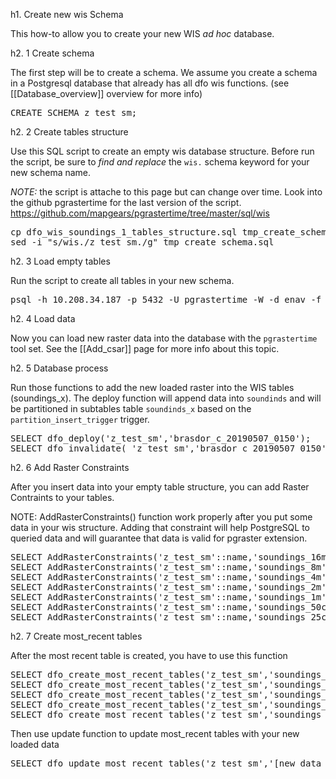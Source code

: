 h1.  Create new wis Schema

This how-to allow you to create your new WIS _ad hoc_ database.

h2.  1 Create schema

The first step will be to create a schema.  We assume you create a schema in a Postgresql database that already has all dfo wis functions.  (see [[Database_overview]] overview for more info)

<pre>
CREATE SCHEMA z_test_sm;
</pre>

h2.  2 Create tables structure

Use this SQL script to create an empty wis database structure.  Before run the script, be sure to _find and replace_ the `wis.` schema keyword for your new schema name.

*NOTE:* the script is attache to this page but can change over time.  Look into the github pgrastertime for the last version of the script.
https://github.com/mapgears/pgrastertime/tree/master/sql/wis

<pre>
cp dfo_wis_soundings_1_tables_structure.sql tmp_create_schema.sql
sed -i "s/wis./z_test_sm./g" tmp_create_schema.sql
</pre>

h2.  3 Load empty tables

Run the script to create all tables in your new schema.

<pre>
psql -h 10.208.34.187 -p 5432 -U pgrastertime -W -d enav -f wis_create_schema.sql
</pre>

h2.  4 Load data

Now you can load new raster data into the database with the `pgrastertime` tool set.  See the [[Add_csar]] page for more info about this topic.

h2.  5 Database process

Run those functions to add the new loaded raster into the WIS tables (soundings_x).  The deploy function will append data into `soundinds` and will be partitioned in subtables table `soundinds_x` based on the `partition_insert_trigger` trigger.

<pre>
SELECT dfo_deploy('z_test_sm','brasdor_c_20190507_0150');
SELECT dfo_invalidate( 'z_test_sm','brasdor_c_20190507_0150','TRUE' );
</pre>

h2.  6 Add Raster Constraints

After you insert data into your empty table structure, you can add Raster Contraints to your tables.

NOTE: AddRasterConstraints() function work properly after you put some data in your wis structure.  Adding that constraint will help PostgreSQL to queried data and will guarantee that data is valid for pgraster extension.

<pre>
SELECT AddRasterConstraints('z_test_sm'::name,'soundings_16m'::name, 'rast'::name);
SELECT AddRasterConstraints('z_test_sm'::name,'soundings_8m'::name, 'rast'::name);
SELECT AddRasterConstraints('z_test_sm'::name,'soundings_4m'::name, 'rast'::name);
SELECT AddRasterConstraints('z_test_sm'::name,'soundings_2m'::name, 'rast'::name);
SELECT AddRasterConstraints('z_test_sm'::name,'soundings_1m'::name, 'rast'::name);
SELECT AddRasterConstraints('z_test_sm'::name,'soundings_50cmm'::name, 'rast'::name);
SELECT AddRasterConstraints('z_test_sm'::name,'soundings_25cmm'::name, 'rast'::name);
</pre>

h2.  7 Create most_recent tables

After the most recent table is created, you have to use this function

<pre>
SELECT dfo_create_most_recent_tables('z_test_sm','soundings_16m');
SELECT dfo_create_most_recent_tables('z_test_sm','soundings_8m');
SELECT dfo_create_most_recent_tables('z_test_sm','soundings_4m');
SELECT dfo_create_most_recent_tables('z_test_sm','soundings_2m');
SELECT dfo_create_most_recent_tables('z_test_sm','soundings_1m');
</pre>

Then use update function to update most_recent tables with your new loaded data

<pre>
SELECT dfo_update_most_recent_tables('z_test_sm','[new_data_table]');
</pre>
